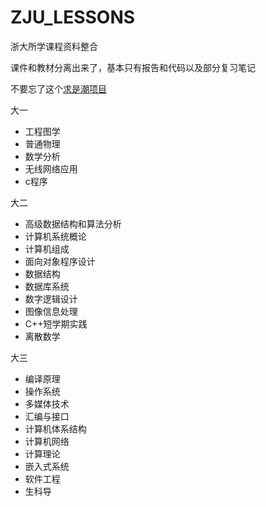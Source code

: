 # ZJU_LESSONS
浙大所学课程资料整合

课件和教材分离出来了，基本只有报告和代码以及部分复习笔记

不要忘了这个[求是潮项目](https://github.com/QSCTech/zju-icicles)

大一

* 工程图学
* 普通物理
* 数学分析
* 无线网络应用
* c程序

大二

* 高级数据结构和算法分析
* 计算机系统概论
* 计算机组成
* 面向对象程序设计
* 数据结构
* 数据库系统
* 数字逻辑设计
* 图像信息处理
* C++短学期实践
* 离散数学

大三

* 编译原理
* 操作系统
* 多媒体技术
* 汇编与接口
* 计算机体系结构
* 计算机网络
* 计算理论
* 嵌入式系统
* 软件工程
* 生科导
